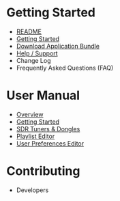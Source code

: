 # Getting Started
* [README](README)
* [Getting Started](Getting-Started)
* [Download Application Bundle](https://github.com/DSheirer/sdrtrunk/releases)
* [Help / Support](Support)
* Change Log
* Frequently Asked Questions (FAQ)

# User Manual
* [Overview](Home)
* [Getting Started](Getting-Started)
* [SDR Tuners & Dongles](Tuners)
* [Playlist Editor](Playlist-Editor)
* [User Preferences Editor](User-Preferences)

# Contributing
* Developers
